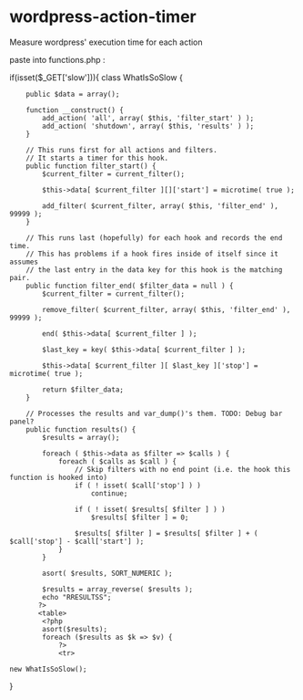 # wordpress-action-timer
Measure wordpress' execution time for each action

paste into functions.php :


if(isset($_GET['slow'])){
    class WhatIsSoSlow {

        public $data = array();
    
        function __construct() {
            add_action( 'all', array( $this, 'filter_start' ) );
            add_action( 'shutdown', array( $this, 'results' ) );
        }
    
        // This runs first for all actions and filters.
        // It starts a timer for this hook.
        public function filter_start() {
            $current_filter = current_filter();
            
            $this->data[ $current_filter ][]['start'] = microtime( true );
    
            add_filter( $current_filter, array( $this, 'filter_end' ), 99999 );
        }
    
        // This runs last (hopefully) for each hook and records the end time.
        // This has problems if a hook fires inside of itself since it assumes
        // the last entry in the data key for this hook is the matching pair.
        public function filter_end( $filter_data = null ) {
            $current_filter = current_filter();
            
            remove_filter( $current_filter, array( $this, 'filter_end' ), 99999 );
    
            end( $this->data[ $current_filter ] );
    
            $last_key = key( $this->data[ $current_filter ] );
    
            $this->data[ $current_filter ][ $last_key ]['stop'] = microtime( true );
    
            return $filter_data;
        }
    
        // Processes the results and var_dump()'s them. TODO: Debug bar panel?
        public function results() {
            $results = array();
    
            foreach ( $this->data as $filter => $calls ) {
                foreach ( $calls as $call ) {
                    // Skip filters with no end point (i.e. the hook this function is hooked into)
                    if ( ! isset( $call['stop'] ) )
                        continue;
    
                    if ( ! isset( $results[ $filter ] ) )
                        $results[ $filter ] = 0;
    
                    $results[ $filter ] = $results[ $filter ] + ( $call['stop'] - $call['start'] );
                }
            }
    
            asort( $results, SORT_NUMERIC );
    
            $results = array_reverse( $results );
            echo "RRESULTSS";
           ?>
           <table>
            <?php 
            asort($results);
            foreach ($results as $k => $v) {
                ?>
                <tr>
<td><?php echo $k ?></td>
<td><?php echo $v ?></td>
                </tr>
                <?php
            } ?>
           </table>
           <?php
        }
    }
    
    new WhatIsSoSlow();
}
